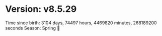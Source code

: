 # Version: v8.5.29
Time since birth: 3104 days, 74497 hours, 4469820 minutes, 268189200 seconds
Season: Spring 🌸
